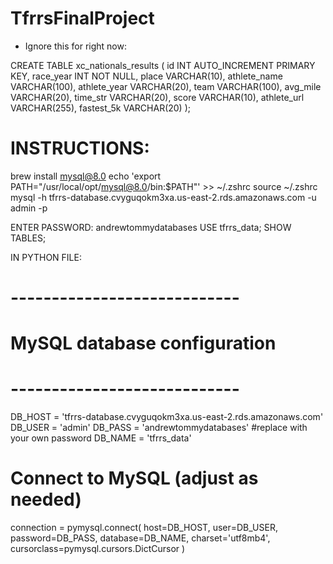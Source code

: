 # TfrrsFinalProject
- Ignore this for right now:

CREATE TABLE xc_nationals_results (
    id INT AUTO_INCREMENT PRIMARY KEY,
    race_year INT NOT NULL,
    place VARCHAR(10),
    athlete_name VARCHAR(100),
    athlete_year VARCHAR(20),
    team VARCHAR(100),
    avg_mile VARCHAR(20),
    time_str VARCHAR(20),
    score VARCHAR(10),
    athlete_url VARCHAR(255),
    fastest_5k VARCHAR(20)
);


# INSTRUCTIONS:
brew install mysql@8.0
echo 'export PATH="/usr/local/opt/mysql@8.0/bin:$PATH"' >> ~/.zshrc
source ~/.zshrc
mysql -h tfrrs-database.cvyguqokm3xa.us-east-2.rds.amazonaws.com -u admin -p

ENTER PASSWORD: andrewtommydatabases
USE tfrrs_data;
SHOW TABLES;

IN PYTHON FILE: 
# ----------------------------
# MySQL database configuration
# ----------------------------
DB_HOST = 'tfrrs-database.cvyguqokm3xa.us-east-2.rds.amazonaws.com'
DB_USER = 'admin'
DB_PASS = 'andrewtommydatabases' #replace with your own password
DB_NAME = 'tfrrs_data'

# Connect to MySQL (adjust as needed)
connection = pymysql.connect(
    host=DB_HOST,
    user=DB_USER,
    password=DB_PASS,
    database=DB_NAME,
    charset='utf8mb4',
    cursorclass=pymysql.cursors.DictCursor
)
